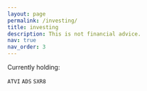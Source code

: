 ```yaml
---
layout: page
permalink: /investing/
title: investing
description: This is not financial advice.
nav: true
nav_order: 3
---
```


Currently holding:

`ATVI`
`ADS`
`SXR8`